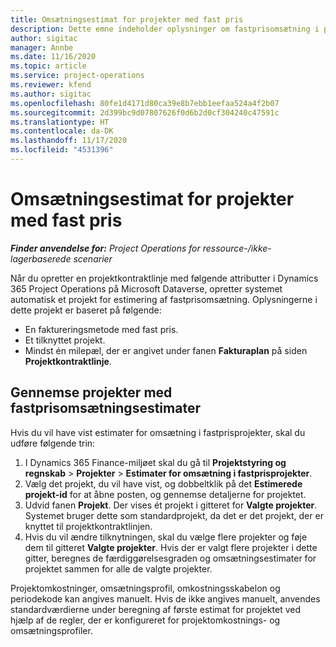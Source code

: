 ```yaml
---
title: Omsætningsestimat for projekter med fast pris
description: Dette emne indeholder oplysninger om fastprisomsætning i projekter.
author: sigitac
manager: Annbe
ms.date: 11/16/2020
ms.topic: article
ms.service: project-operations
ms.reviewer: kfend
ms.author: sigitac
ms.openlocfilehash: 80fe1d4171d80ca39e8b7ebb1eefaa524a4f2b07
ms.sourcegitcommit: 2d399bc9d07807626f0d6b2d0cf304240c47591c
ms.translationtype: HT
ms.contentlocale: da-DK
ms.lasthandoff: 11/17/2020
ms.locfileid: "4531396"
---
```

# <a name="fixed-price-revenue-estimate-projects"></a>Omsætningsestimat for projekter med fast pris 

_**Finder anvendelse for:** Project Operations for ressource-/ikke-lagerbaserede scenarier_

Når du opretter en projektkontraktlinje med følgende attributter i Dynamics 365 Project Operations på Microsoft Dataverse, opretter systemet automatisk et projekt for estimering af fastprisomsætning. Oplysningerne i dette projekt er baseret på følgende:

  - En faktureringsmetode med fast pris.
  - Et tilknyttet projekt.
  - Mindst én milepæl, der er angivet under fanen **Fakturaplan** på siden **Projektkontraktlinje**.

## <a name="review-fixed-price-revenue-estimates-projects"></a>Gennemse projekter med fastprisomsætningsestimater
Hvis du vil have vist estimater for omsætning i fastprisprojekter, skal du udføre følgende trin:

1. I Dynamics 365 Finance-miljøet skal du gå til **Projektstyring og regnskab** > **Projekter** > **Estimater for omsætning i fastprisprojekter**.
2. Vælg det projekt, du vil have vist, og dobbeltklik på det **Estimerede projekt-id** for at åbne posten, og gennemse detaljerne for projektet.
3. Udvid fanen **Projekt**. Der vises ét projekt i gitteret for **Valgte projekter**. Systemet bruger dette som standardprojekt, da det er det projekt, der er knyttet til projektkontraktlinjen. 
4. Hvis du vil ændre tilknytningen, skal du vælge flere projekter og føje dem til gitteret **Valgte projekter**. Hvis der er valgt flere projekter i dette gitter, beregnes de færdiggørelsesgraden og omsætningsestimater for projektet sammen for alle de valgte projekter.

  Projektomkostninger, omsætningsprofil, omkostningsskabelon og periodekode kan angives manuelt. Hvis de ikke angives manuelt, anvendes standardværdierne under beregning af første estimat for projektet ved hjælp af de regler, der er konfigureret for projektomkostnings- og omsætningsprofiler.

